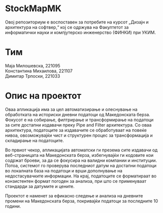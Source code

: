 # StockMapMK

Овој репозиториум е воспоставен за потребите на курсот „Дизајн и архитектура на софтвер,“ кој се одржува на Факултетот за информатички науки и компјутерско инженерство (ФИНКИ) при УКИМ.

# Тим
Маја Милошевска, 221095  
Константина Михаилова, 221107  
Димитар Трпоски, 221033

# Опис на проектот
Оваа апликација има за цел автоматизирање и олеснување на обработката на историски дневни податоци од Македонската берза. Фокусот е на собирање, филтрирање и трансформирање на податоци за сите достапни издавачи преку Pipe and Filter архитектура. Со оваа архитектура, податоците за издавачите се обработуваат на повеќе нивоа, овозможувајќи чист и структурен процес за трансформација и складирање на податоците.  

Во првиот чекор, апликацијата автоматски ги презема сите издавачи од веб-страницата на Македонската берза, избегнувајќи ги кодовите кои содржат броеви, за да се фокусира на валидни компании и институции. Потоа, системот го проверува последниот датум на достапни податоци во локалната база на податоци и врши дополнување на недостасувачките информации. На крај, податоците се форматираат во конзистентен формат погоден за анализа, при што се применуваат стандарди за датумите и цените.  

Проектот е наменет за ефикасно следење и анализа на дневните промени на Македонската берза, покривајќи податоци за последните 10 години.  
